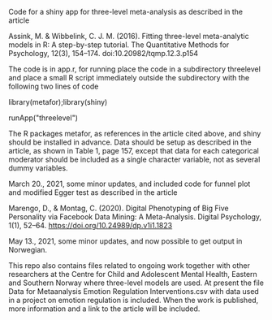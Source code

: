 Code for a shiny app for three-level meta-analysis as described in the article 

Assink, M. & Wibbelink, C. J. M. (2016). Fitting three-level meta-analytic models in R: A step-by-step tutorial. The Quantitative Methods for Psychology, 12(3), 154–174. doi:10.20982/tqmp.12.3.p154

The code is in app.r, for running place the code in a subdirectory threelevel and place a small R script immediately outside the subdirectory with the following two lines of code

library(metafor);library(shiny)

runApp("threelevel")

The R packages metafor, as references in the article cited above, and shiny should be installed in advance. Data should be setup as described in the article, as shown in Table 1, page 157, except that data for each categorical moderator should be included as a single character variable, not as several dummy variables.

March 20., 2021, some minor updates, and included code for funnel plot and modified Egger test as described in the article 

Marengo, D., & Montag, C. (2020). Digital Phenotyping of Big Five Personality via Facebook Data Mining: A Meta-Analysis. Digital Psychology, 1(1), 52–64. https://doi.org/10.24989/dp.v1i1.1823

May 13., 2021, some minor updates, and now possible to get output in Norwegian.

This repo also contains files related to ongoing work together with other researchers at the Centre for Child and Adolescent Mental Health, Eastern and Southern Norway where three-level models are used. At present the file Data for Metaanalysis Emotion Regulation Interventions.csv with data used in a project on emotion regulation is included. When the work is published, more information and a link to the article will be included.

